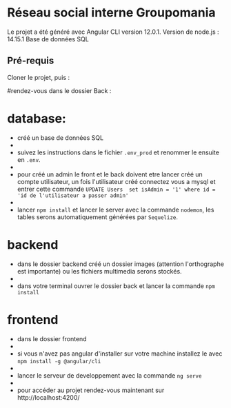 # Réseau social interne Groupomania

Le projet a été généré avec Angular CLI version 12.0.1.
Version de node.js : 14.15.1
Base de données SQL

 ## Pré-requis
Cloner le projet, puis :

  #rendez-vous dans le dossier Back :
  
   # database:
   - créé un base de données SQL
   - 
   - suivez les instructions dans le fichier `.env_prod` et renommer le ensuite en `.env`.
   - 
   - pour créé un admin le front et le back doivent etre lancer créé un compte utilisateur, un fois l'utilisateur créé connectez vous a mysql et entrer                   cette commande `UPDATE Users  set isAdmin = '1' where id = 'id de l'utilisateur a passer admin'`
   - 
   - lancer `npm install` et lancer le server avec la commande `nodemon`, les tables serons automatiquement générées par `Sequelize`.



   # backend
   
   - dans le dossier backend créé un dossier images (attention l'orthographe est importante) ou les fichiers multimedia serons stockés.
   - 
   - dans votre terminal ouvrer le dossier back et lancer la commande `npm install`


   # frontend
   
   - dans le dossier frontend 
   - 
   - si vous n'avez pas angular d'installer sur votre machine installez le avec `npm install -g @angular/cli`
   - 
   - lancer le serveur de developpement avec la commande `ng serve`
   - 
   - pour accéder au projet rendez-vous maintenant sur  http://localhost:4200/
